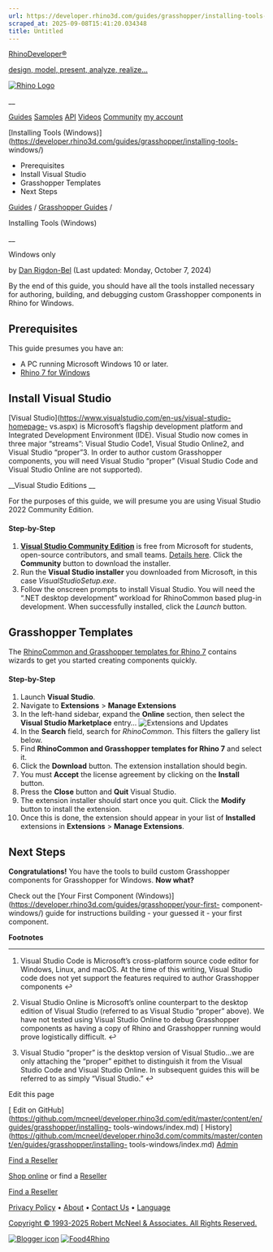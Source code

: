 ```yaml
---
url: https://developer.rhino3d.com/guides/grasshopper/installing-tools-windows/
scraped_at: 2025-09-08T15:41:20.034348
title: Untitled
---
```


[RhinoDeveloper®](/)

[design, model, present, analyze, realize...](/)

[![Rhino Logo](https://developer.rhino3d.com/images/rhinodevlogo.png)](/)

__

[Guides](https://developer.rhino3d.com/guides)
[Samples](https://developer.rhino3d.com/samples)
[API](https://developer.rhino3d.com/api)
[Videos](https://developer.rhino3d.com/videos)
[Community](https://discourse.mcneel.com/c/rhino-developer) [my account
](https://www.rhino3d.com/my-account/ "Manage your account, licenses, and
teams")

[Installing Tools
(Windows)](https://developer.rhino3d.com/guides/grasshopper/installing-tools-
windows/)

  * Prerequisites
  * Install Visual Studio
  * Grasshopper Templates
  * Next Steps

[Guides](https://developer.rhino3d.com/en/guides/) / [Grasshopper
Guides](https://developer.rhino3d.com/en/guides/grasshopper/) /

Installing Tools (Windows)

__

Windows only

by [Dan Rigdon-Bel](https://discourse.mcneel.com/u/dan/) (Last updated:
Monday, October 7, 2024)

By the end of this guide, you should have all the tools installed necessary
for authoring, building, and debugging custom Grasshopper components in Rhino
for Windows.

## Prerequisites

This guide presumes you have an:

  * A PC running Microsoft Windows 10 or later.
  * [Rhino 7 for Windows](https://www.rhino3d.com/download)

## Install Visual Studio

[Visual Studio](https://www.visualstudio.com/en-us/visual-studio-homepage-
vs.aspx) is Microsoft’s flagship development platform and Integrated
Development Environment (IDE). Visual Studio now comes in three major
“streams”: Visual Studio Code1, Visual Studio Online2, and Visual Studio
“proper”3. In order to author custom Grasshopper components, you will need
Visual Studio “proper” (Visual Studio Code and Visual Studio Online are not
supported).

__Visual Studio Editions __

For the purposes of this guide, we will presume you are using Visual Studio
2022 Community Edition.

#### Step-by-Step

  1. **[Visual Studio Community Edition](https://visualstudio.microsoft.com/vs/)** is free from Microsoft for students, open-source contributors, and small teams. [Details here](https://www.visualstudio.com/en-us/support/legal/mt171547). Click the **Community** button to download the installer.
  2. Run the **Visual Studio installer** you downloaded from Microsoft, in this case _VisualStudioSetup.exe_.
  3. Follow the onscreen prompts to install Visual Studio. You will need the “.NET desktop development” workload for RhinoCommon based plug-in development. When successfully installed, click the _Launch_ button.

## Grasshopper Templates

The [RhinoCommon and Grasshopper templates for Rhino
7](https://marketplace.visualstudio.com/items?itemName=McNeel.Rhino7Templates2022)
contains wizards to get you started creating components quickly.

#### Step-by-Step

  1. Launch **Visual Studio**.
  2. Navigate to **Extensions** > **Manage Extensions**
  3. In the left-hand sidebar, expand the **Online** section, then select the **Visual Studio Marketplace** entry… ![Extensions and Updates](https://developer.rhino3d.com/images/installing-tools-windows-grasshopper-01.png)
  4. In the **Search** field, search for _RhinoCommon_. This filters the gallery list below.
  5. Find **RhinoCommon and Grasshopper templates for Rhino 7** and select it.
  6. Click the **Download** button. The extension installation should begin.
  7. You must **Accept** the license agreement by clicking on the **Install** button.
  8. Press the **Close** button and **Quit** Visual Studio.
  9. The extension installer should start once you quit. Click the **Modify** button to install the extension.
  10. Once this is done, the extension should appear in your list of **Installed** extensions in **Extensions** > **Manage Extensions**.

## Next Steps

**Congratulations!** You have the tools to build custom Grasshopper components
for Grasshopper for Windows. **Now what?**

Check out the [Your First Component
(Windows)](https://developer.rhino3d.com/guides/grasshopper/your-first-
component-windows/) guide for instructions building - your guessed it - your
first component.

**Footnotes**

* * *

  1. Visual Studio Code is Microsoft’s cross-platform source code editor for Windows, Linux, and macOS. At the time of this writing, Visual Studio code does not yet support the features required to author Grasshopper components ↩︎

  2. Visual Studio Online is Microsoft’s online counterpart to the desktop edition of Visual Studio (referred to as Visual Studio “proper” above). We have not tested using Visual Studio Online to debug Grasshopper components as having a copy of Rhino and Grasshopper running would prove logistically difficult. ↩︎

  3. Visual Studio “proper” is the desktop version of Visual Studio…we are only attaching the “proper” epithet to distinguish it from the Visual Studio Code and Visual Studio Online. In subsequent guides this will be referred to as simply “Visual Studio.” ↩︎

Edit this page

[ Edit on
GitHub](https://github.com/mcneel/developer.rhino3d.com/edit/master/content/en/guides/grasshopper/installing-
tools-windows/index.md) [
History](https://github.com/mcneel/developer.rhino3d.com/commits/master/content/en/guides/grasshopper/installing-
tools-windows/index.md) [ Admin](https://developer.rhino3d.com/admin)

[Find a Reseller](https://www.rhino3d.com/sales)

[Shop online](https://www.rhino3d.com/store) or find a
[Reseller](https://www.rhino3d.com/sales)

[Find a Reseller](https://www.rhino3d.com/sales)

[Privacy Policy](https://www.rhino3d.com/privacy) •
[About](https://www.rhino3d.com/mcneel/about) • [Contact
Us](https://www.rhino3d.com/mcneel/contact) • [
Language](https://www.rhino3d.com/language "Change to a different region or
language")

[Copyright © 1993-2025 Robert McNeel & Associates. All Rights
Reserved.](https://www.rhino3d.com/mcneel/about)

[](https://www.facebook.com/McNeelRhinoceros/)
[](https://twitter.com/bobmcneel) [](https://www.linkedin.com/groups/75313/)
[](https://www.youtube.com/user/RhinoGuide/videos) [](https://vimeo.com/rhino)
[![Blogger
icon](https://developer.rhino3d.com/images/blogger.svg)](http://blog.rhino3d.com/)
[![Food4Rhino](https://developer.rhino3d.com/images/f4r_icon_01.svg)](https://www.food4rhino.com)

